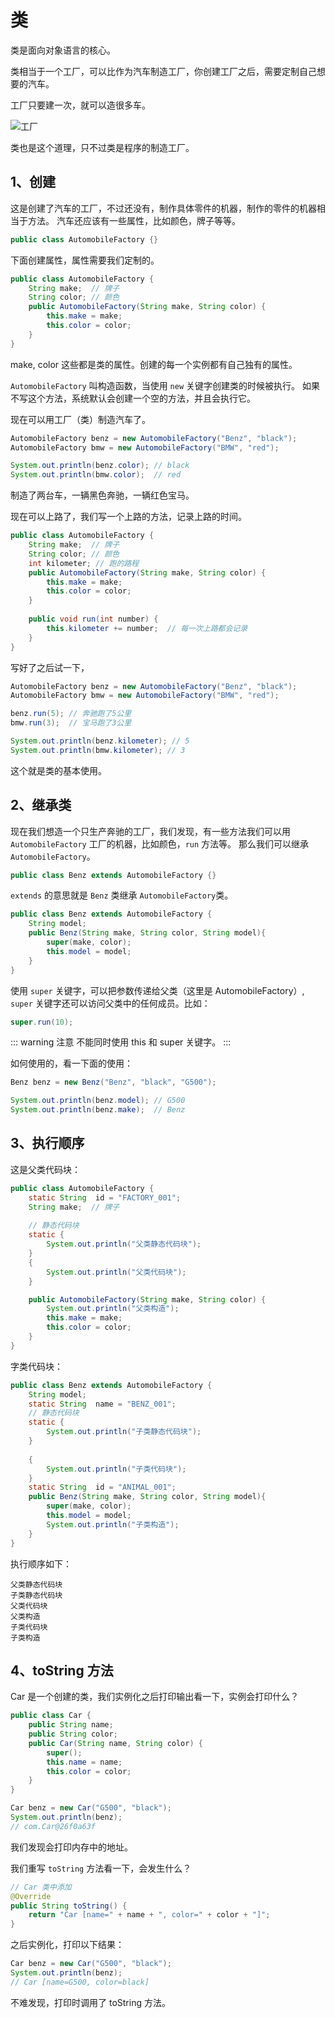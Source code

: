# 类

类是面向对象语言的核心。

类相当于一个工厂，可以比作为汽车制造工厂，你创建工厂之后，需要定制自己想要的汽车。

工厂只要建一次，就可以造很多车。

![工厂](car.jpg)

类也是这个道理，只不过类是程序的制造工厂。

## 1、创建

这是创建了汽车的工厂，不过还没有，制作具体零件的机器，制作的零件的机器相当于方法。
汽车还应该有一些属性，比如颜色，牌子等等。

```java
public class AutomobileFactory {}
```

下面创建属性，属性需要我们定制的。

```java
public class AutomobileFactory {
    String make;  // 牌子
    String color; // 颜色
    public AutomobileFactory(String make, String color) {
        this.make = make;
        this.color = color;
    }
}
```
make, color 这些都是类的属性。创建的每一个实例都有自己独有的属性。

`AutomobileFactory` 叫构造函数，当使用 `new` 关键字创建类的时候被执行。
如果不写这个方法，系统默认会创建一个空的方法，并且会执行它。



现在可以用工厂（类）制造汽车了。

```java
AutomobileFactory benz = new AutomobileFactory("Benz", "black");
AutomobileFactory bmw = new AutomobileFactory("BMW", "red");

System.out.println(benz.color); // black
System.out.println(bmw.color);  // red
```

制造了两台车，一辆黑色奔驰，一辆红色宝马。

现在可以上路了，我们写一个上路的方法，记录上路的时间。

```java
public class AutomobileFactory {
    String make;  // 牌子
    String color; // 颜色
    int kilometer; // 跑的路程
    public AutomobileFactory(String make, String color) {
        this.make = make;
        this.color = color;
    }
    
    public void run(int number) {
        this.kilometer += number;  // 每一次上路都会记录
    }
}
```

写好了之后试一下，

```java
AutomobileFactory benz = new AutomobileFactory("Benz", "black");
AutomobileFactory bmw = new AutomobileFactory("BMW", "red");

benz.run(5); // 奔驰跑了5公里
bmw.run(3);  // 宝马跑了3公里

System.out.println(benz.kilometer); // 5
System.out.println(bmw.kilometer); // 3
```

这个就是类的基本使用。

## 2、继承类

现在我们想造一个只生产奔驰的工厂，我们发现，有一些方法我们可以用 `AutomobileFactory` 工厂的机器，比如颜色，`run` 方法等。
那么我们可以继承 `AutomobileFactory`。

```java
public class Benz extends AutomobileFactory {}
```

`extends` 的意思就是 `Benz` 类继承 `AutomobileFactory`类。


```java
public class Benz extends AutomobileFactory {
    String model;
    public Benz(String make, String color, String model){
        super(make, color);
        this.model = model;
    }
}
```
使用 `super` 关键字，可以把参数传递给父类（这里是 AutomobileFactory）, `super` 关键字还可以访问父类中的任何成员。比如：

```java
super.run(10);
```

::: warning 注意
不能同时使用 this 和 super 关键字。
:::

如何使用的，看一下面的使用：

```java
Benz benz = new Benz("Benz", "black", "G500");

System.out.println(benz.model); // G500
System.out.println(benz.make);  // Benz
```


## 3、执行顺序


这是父类代码块：

```java
public class AutomobileFactory {
	static String  id = "FACTORY_001";
    String make;  // 牌子
    
    // 静态代码块
    static {
    	System.out.println("父类静态代码块");
    }
    {
        System.out.println("父类代码块");
    }

    public AutomobileFactory(String make, String color) {
        System.out.println("父类构造");
        this.make = make;
        this.color = color;
    }
}
```

字类代码块：

```java
public class Benz extends AutomobileFactory {
    String model;
    static String  name = "BENZ_001";
    // 静态代码块
    static {
        System.out.println("子类静态代码块");
    }
    
    {
        System.out.println("子类代码块");
    }
    static String  id = "ANIMAL_001";
    public Benz(String make, String color, String model){
    	super(make, color);
        this.model = model;
        System.out.println("子类构造");
    }
}

```

执行顺序如下：
```
父类静态代码块
子类静态代码块
父类代码块
父类构造
子类代码块
子类构造
```



## 4、toString 方法

Car 是一个创建的类，我们实例化之后打印输出看一下，实例会打印什么？

```java
public class Car {
	public String name;
	public String color;
	public Car(String name, String color) {
		super();
		this.name = name;
		this.color = color;
	}
}

Car benz = new Car("G500", "black");
System.out.println(benz);
// com.Car@26f0a63f
```

我们发现会打印内存中的地址。

我们重写 `toString` 方法看一下，会发生什么？

```java
// Car 类中添加
@Override
public String toString() {
    return "Car [name=" + name + ", color=" + color + "]";
}
```

之后实例化，打印以下结果：

```java
Car benz = new Car("G500", "black");
System.out.println(benz);
// Car [name=G500, color=black]
```

不难发现，打印时调用了 toString 方法。

<comment-comment/> 
